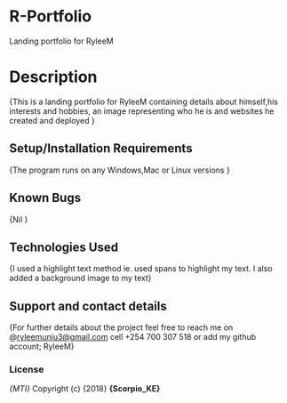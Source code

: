 # R-Portfolio
Landing portfolio for RyleeM
# Description
{This is a landing portfolio for RyleeM containing details about himself,his interests and hobbies, an image representing who he is and websites he created and deployed }
## Setup/Installation Requirements
{The program runs on any Windows,Mac or Linux versions }
## Known Bugs
{Nil }
## Technologies Used
{I used a highlight text method ie. used spans to highlight my text. I also added a background image to my text}
## Support and contact details
{For further details about the project feel free to reach me on @ryleemuniu3@gmail.com cell +254 700 307 518  or add my github account; RyleeM}
### License
*{MTI}*
Copyright (c) {2018} **{Scorpio_KE}**
